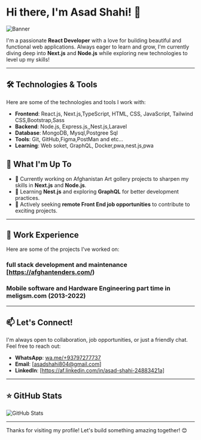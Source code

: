 # Hi there, I'm Asad Shahi! 👋

![Banner](https://via.placeholder.com/1200x400) 

I'm a passionate **React Developer** with a love for building beautiful and functional web applications. Always eager to learn and grow, I'm currently diving deep into **Next.js** and **Node.js** while exploring new technologies to level up my skills!

---
## 🛠️ Technologies & Tools
Here are some of the technologies and tools I work with:

- **Frontend**: React.js, Next.js,TypeScript, HTML, CSS, JavaScript, Tailwind CSS,Bootstrap,Sass
- **Backend**: Node.js, Express.js,,Nest.js,Laravel
- **Database**: MongoDB, Mysql,Postgree Sql
- **Tools**: Git, GitHub,Figma,PostMan and etc...
- **Learning**: Web soket, GraphQL, Docker,pwa,nest.js,pwa

## 🌱 What I'm Up To
- 🔭 Currently working on Afghanistan Art gollery projects to sharpen my skills in **Next.js** and **Node.js**.
- 🌱 Learning **Nest.js** and exploring **GraphQL** for better development practices.
- 💼 Actively seeking **remote Front End job opportunities** to contribute to exciting projects.

---

## 🚀 Work Experience 
Here are some of the projects I've worked on:

### full stack development and maintenance [https://afghantenders.com/) 

### Mobile software and Hardware Engineering part time in meligsm.com (2013-2022) 

---

## 📫 Let's Connect!
I'm always open to collaboration, job opportunities, or just a friendly chat. Feel free to reach out:

- **WhatsApp**: [wa.me/+93797277737](https://wa.me/+93797277737)
- **Email**: [asadshahi804@gmail.com] 
- **LinkedIn**: [https://af.linkedin.com/in/asad-shahi-24883421a] 

---

## ⭐ GitHub Stats
![GitHub Stats](https://github-readme-stats.vercel.app/api?username=AsadShahi&show_icons=true&theme=radical)

---
Thanks for visiting my profile! Let's build something amazing together! 😊
